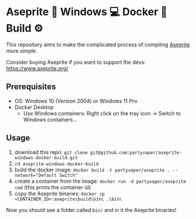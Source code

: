 # Aseprite :space_invader: Windows :computer: Docker :whale2: Build :gear:

This repository aims to make the complicated process of compiling [Aseprite](https://github.com/aseprite/aseprite) more simple.

Consider buying Aseprite if you want to support the devs: https://www.aseprite.org/

## Prerequisites

- OS: Windows 10 (Version 2004) or Windows 11 Pro
- Docker Desktop
    - Use Windows containers: Right click on the tray icon -> Switch to Windows containers...

## Usage

1. download this repo: `git clone git@github.com:partyvaper/aseprite-windows-docker-build.git`
2. `cd aseprite-windows-docker-build`
3. build the docker image: `docker build -t partyvaper/aseprite . --network="Default Switch"`
4. create a container from the image: `docker run -d partyvaper/aseprite cmd` (this prints the container id)
6. copy the Aseprite binaries: `docker cp <CONTAINER_ID>:aseprite\build\bin\ .\bin\`

Now you should see a folder called `bin/` and in it the Aseprite binaries!